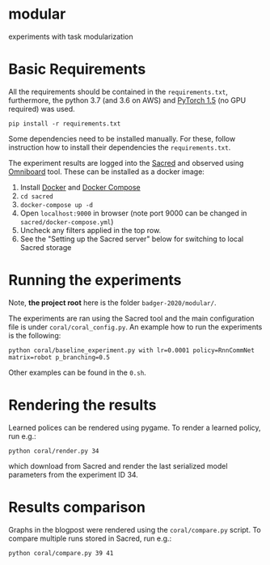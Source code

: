 # modular

experiments with task modularization


# Basic Requirements

All the requirements should be contained in the `requirements.txt`, furthermore,
 the python 3.7 (and 3.6 on AWS) and [PyTorch 1.5](https://pytorch.org/) (no GPU required) was used.

    pip install -r requirements.txt
   
Some dependencies need to be installed manually. For these, follow instruction how to install their dependencies the `requirements.txt`.

 
The experiment results are logged into the [Sacred](https://github.com/IDSIA/sacred) and observed using [Omniboard](https://github.com/vivekratnavel/omniboard) tool. 
These can be installed as a docker image:

1. Install [Docker](https://www.docker.com/) and [Docker Compose](https://docs.docker.com/compose/install/)
2. `cd sacred`
3. `docker-compose up -d`
4. Open `localhost:9000` in browser (note port 9000 can be changed in `sacred/docker-compose.yml`)
5. Uncheck any filters applied in the top row.
6. See the "Setting up the Sacred server" below for switching to local Sacred storage 

# Running the experiments

Note, **the project root** here is the folder `badger-2020/modular/`.


The experiments are ran using the Sacred tool and the main configuration file is under `coral/coral_config.py`. An example how to run the experiments is the following: 

```
python coral/baseline_experiment.py with lr=0.0001 policy=RnnCommNet matrix=robot p_branching=0.5
```
Other examples can be found in the `0.sh`.

# Rendering the results

Learned polices can be rendered using pygame. To render a learned policy, run e.g.:

```
python coral/render.py 34
```

which download from Sacred and render the last serialized model parameters from the experiment ID 34.


# Results comparison

Graphs in the blogpost were rendered using the `coral/compare.py` script. To compare multiple runs stored in Sacred, run e.g.:

```
python coral/compare.py 39 41
```


